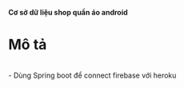 <b>Cơ sở dữ liệu shop quần áo android</b><br/>
<h1>Mô tả</h1>
<br/>-  Dùng Spring boot để connect firebase với heroku

